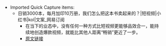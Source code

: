 - Imported Quick Capture items:
    - 日销3000本，每月加印10万册，我们怎么把这本书卖起来的？|短视频|小红书|kol|文案_网易订阅
        - 在当下的业态中，没有任何一种方式比短视频更能够品效合一，能持续地创造爆款视频，就能比其他人距离“畅销”更近了一步。
        - [原文链接](https://www.163.com/dy/article/G37BMFE50512DFEN.html)
